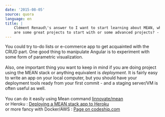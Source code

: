 ```yaml
---
date: '2015-08-05'
source: quora
language: en
title: |
    Clément Renaud\'s answer to I want to start learning about MEAN, what
    are some great projects to start with or some advanced projects? - Quora
---
```


You could try to-do lists or e-commerce app to get acquainted with the
CRUD part. One good thing to manipulate Angular is to experiment with
some form of parametric visualization.\
\
Also, one important thing you want to keep in mind if you are doing
project using the MEAN stack or anything equivalent is *deployment*. It
is fairly easy to write an app on your local computer, but you should
have your deployment tools ready from your first commit - and a staging
server/VM is often useful as well.\
\
You can do it easily using Mean command
[linnovate/mean](https://github.com/linnovate/mean#hosting-mean)\
or Heroku : [Deploying a MEAN stack app to
Heroku](http://www.tilcode.com/deploying-a-mean-stack-app-to-heroku/)\
or more fancy with Docker/AWS : [Page on
codeship.com](http://blog.codeship.com/running-mean-web-application-docker-containers-aws/#.VbnrkUBOm9s.twitter)
